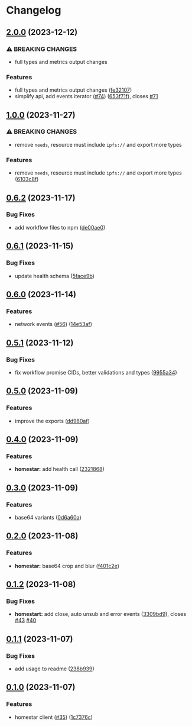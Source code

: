 # Changelog

## [2.0.0](https://github.com/fission-codes/stack/compare/homestar-v1.0.0...homestar-v2.0.0) (2023-12-12)


### ⚠ BREAKING CHANGES

* full types and metrics output changes

### Features

* full types and metrics output changes ([fe32107](https://github.com/fission-codes/stack/commit/fe32107146301857d7d39a7db45cc55df27c8eb3))
* simplify api, add events iterator ([#74](https://github.com/fission-codes/stack/issues/74)) ([653f71f](https://github.com/fission-codes/stack/commit/653f71ff57b0e0cb945277e31fbc9e52c068b829)), closes [#71](https://github.com/fission-codes/stack/issues/71)

## [1.0.0](https://github.com/fission-codes/stack/compare/homestar-v0.6.2...homestar-v1.0.0) (2023-11-27)


### ⚠ BREAKING CHANGES

* remove `needs`, resource must include `ipfs://` and export more types

### Features

* remove `needs`, resource must include `ipfs://` and export more types ([6103c8f](https://github.com/fission-codes/stack/commit/6103c8f1db9872a43eb157f644708118ca55f6a9))

## [0.6.2](https://github.com/fission-codes/stack/compare/homestar-v0.6.1...homestar-v0.6.2) (2023-11-17)


### Bug Fixes

* add workflow files to npm ([de00ae0](https://github.com/fission-codes/stack/commit/de00ae0f1f50ce4fc1121dc0821fa98c6efa99ca))

## [0.6.1](https://github.com/fission-codes/stack/compare/homestar-v0.6.0...homestar-v0.6.1) (2023-11-15)


### Bug Fixes

* update health schema ([5face9b](https://github.com/fission-codes/stack/commit/5face9bc3fb0943298c43f390607ed9dbbd022db))

## [0.6.0](https://github.com/fission-codes/stack/compare/homestar-v0.5.1...homestar-v0.6.0) (2023-11-14)


### Features

* network events ([#56](https://github.com/fission-codes/stack/issues/56)) ([14e53af](https://github.com/fission-codes/stack/commit/14e53af9272e29b3a07d3953a755b6052c073b95))

## [0.5.1](https://github.com/fission-codes/stack/compare/homestar-v0.5.0...homestar-v0.5.1) (2023-11-12)


### Bug Fixes

* fix workflow promise CIDs, better validations and types ([9955a34](https://github.com/fission-codes/stack/commit/9955a34a3c0c70f6769111b75e7bd23506745521))

## [0.5.0](https://github.com/fission-codes/stack/compare/homestar-v0.4.0...homestar-v0.5.0) (2023-11-09)


### Features

* improve the exports ([dd980af](https://github.com/fission-codes/stack/commit/dd980afa496c59a27c7eff0e9a4ce908cd2fbf38))

## [0.4.0](https://github.com/fission-codes/stack/compare/homestar-v0.3.0...homestar-v0.4.0) (2023-11-09)


### Features

* **homestar:** add health call ([2321868](https://github.com/fission-codes/stack/commit/23218684b51c3b60f54ac3962246fefea894b0f3))

## [0.3.0](https://github.com/fission-codes/stack/compare/homestar-v0.2.0...homestar-v0.3.0) (2023-11-09)


### Features

* base64 variants ([0d6a60a](https://github.com/fission-codes/stack/commit/0d6a60a29b48d8c4e8e9eb85bffe554c21335537))

## [0.2.0](https://github.com/fission-codes/stack/compare/homestar-v0.1.2...homestar-v0.2.0) (2023-11-08)


### Features

* **homestar:** base64 crop and blur ([f401c2e](https://github.com/fission-codes/stack/commit/f401c2eaa190a135b485adf17222fb58ef9a0697))

## [0.1.2](https://github.com/fission-codes/stack/compare/homestar-v0.1.1...homestar-v0.1.2) (2023-11-08)


### Bug Fixes

* **homestart:** add close, auto unsub and error events ([3309bd9](https://github.com/fission-codes/stack/commit/3309bd929abb51d1529088fbe81886750e51ec74)), closes [#43](https://github.com/fission-codes/stack/issues/43) [#40](https://github.com/fission-codes/stack/issues/40)

## [0.1.1](https://github.com/fission-codes/stack/compare/homestar-v0.1.0...homestar-v0.1.1) (2023-11-07)


### Bug Fixes

* add usage to readme ([238b939](https://github.com/fission-codes/stack/commit/238b939f94f3335be184889b3f854b9dd420ebad))

## [0.1.0](https://github.com/fission-codes/stack/compare/homestar-v0.0.1...homestar-v0.1.0) (2023-11-07)


### Features

* homestar client ([#35](https://github.com/fission-codes/stack/issues/35)) ([1c7376c](https://github.com/fission-codes/stack/commit/1c7376c715b412dc3f30f95c56f9b6a71d444a2b))
